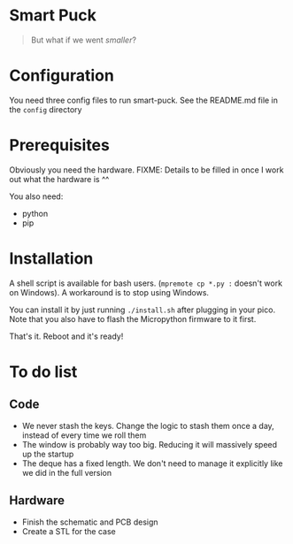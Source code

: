 # Smart Puck
> But what if we went _smaller_?

# Configuration
You need three config files to run smart-puck. See the README.md file in the `config` directory

# Prerequisites
Obviously you need the hardware. 
FIXME: Details to be filled in once I work out what the hardware is ^^

You also need:
   * python
   * pip

# Installation
A shell script is available for bash users. (`mpremote cp *.py :` doesn't work on Windows). A workaround is to stop using Windows.

You can install it by just running `./install.sh` after plugging in your pico. Note that you also have to flash the Micropython firmware to it first.

That's it. Reboot and it's ready!

# To do list
## Code
   * We never stash the keys. Change the logic to stash them once a day, instead of every time we roll them
   * The window is probably way too big. Reducing it will massively speed up the startup
   * The deque has a fixed length. We don't need to manage it explicitly like we did in the full version

## Hardware
   * Finish the schematic and PCB design
   * Create a STL for the case
